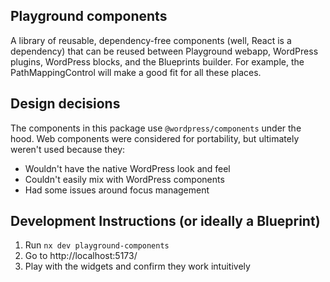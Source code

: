 ## Playground components

A library of reusable, dependency-free components (well, React is a dependency) that can be reused between Playground webapp, WordPress plugins, WordPress blocks, and the Blueprints builder. For example, the PathMappingControl will make a good fit for all these places.

## Design decisions

The components in this package use `@wordpress/components` under the hood. Web components were considered for portability, but ultimately weren't used because they:

-   Wouldn't have the native WordPress look and feel
-   Couldn't easily mix with WordPress components
-   Had some issues around focus management

## Development Instructions (or ideally a Blueprint)

1. Run `nx dev playground-components`
2. Go to http://localhost:5173/
3. Play with the widgets and confirm they work intuitively
